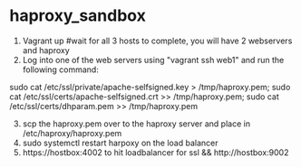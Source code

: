 # haproxy_sandbox

1. Vagrant up #wait for all 3 hosts to complete, you will have 2 webservers and haproxy
2. Log into one of the web servers using "vagrant ssh web1" and run the following command:

sudo cat /etc/ssl/private/apache-selfsigned.key > /tmp/haproxy.pem; sudo cat /etc/ssl/certs/apache-selfsigned.crt >> /tmp/haproxy.pem; sudo cat /etc/ssl/certs/dhparam.pem >> /tmp/haproxy.pem

3. scp the haproxy.pem over to the haproxy server and place in /etc/haproxy/haproxy.pem
4. sudo systemctl restart harpoxy on the load balancer 
5. https://hostbox:4002 to hit loadbalancer for ssl && http://hostbox:9002
